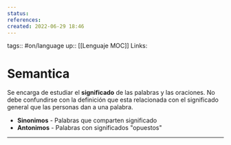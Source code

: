 ```yaml
---
status:
references:
created: 2022-06-29 18:46
---
```

tags:: #on/language 
up:: [[Lenguaje MOC]]
Links: 
# Semantica
Se encarga de estudiar el **significado** de las palabras y las oraciones. No debe confundirse con la definición que esta relacionada con el significado general que las personas dan a una palabra.

- **Sinonimos** - Palabras que comparten significado
- **Antonimos** - Palabras con significados "opuestos"
___
